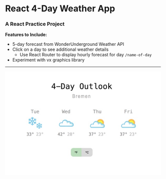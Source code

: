 # React 4-Day Weather App

### A React Practice Project

**Features to Include:**

* 5-day forecast from WonderUnderground Weather API
* Click on a day to see additional weather details
  * Use React Router to display hourly forecast for day `/name-of-day`
* Experiment with vx graphics library

---

![React Weather App](https://github.com/MichaelKeithM/images/blob/master/react-weather-app2.jpg)
